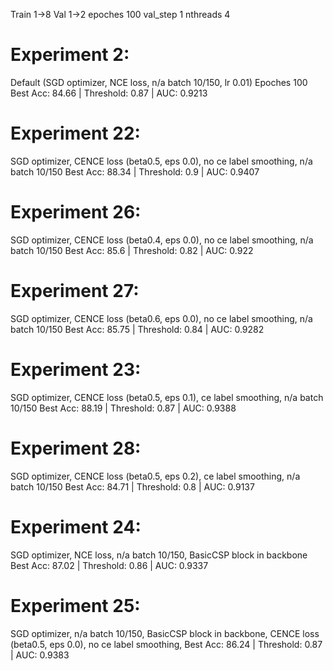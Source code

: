 Train 1->8
Val 1->2
epoches 100
val_step 1
nthreads 4

# Experiment 2:

Default (SGD optimizer, NCE loss, n/a batch 10/150, lr 0.01)
Epoches 100
Best Acc: 84.66 | Threshold: 0.87 | AUC: 0.9213

# Experiment 22:

SGD optimizer, CENCE loss (beta0.5, eps 0.0), no ce label smoothing, n/a batch 10/150
Best Acc: 88.34 | Threshold: 0.9 | AUC: 0.9407

# Experiment 26:

SGD optimizer, CENCE loss (beta0.4, eps 0.0), no ce label smoothing, n/a batch 10/150
Best Acc: 85.6 | Threshold: 0.82 | AUC: 0.922

# Experiment 27:

SGD optimizer, CENCE loss (beta0.6, eps 0.0), no ce label smoothing, n/a batch 10/150
Best Acc: 85.75 | Threshold: 0.84 | AUC: 0.9282

# Experiment 23:

SGD optimizer, CENCE loss (beta0.5, eps 0.1), ce label smoothing, n/a batch 10/150
Best Acc: 88.19 | Threshold: 0.87 | AUC: 0.9388

# Experiment 28:

SGD optimizer, CENCE loss (beta0.5, eps 0.2), ce label smoothing, n/a batch 10/150
Best Acc: 84.71 | Threshold: 0.8 | AUC: 0.9137

# Experiment 24:

SGD optimizer, NCE loss, n/a batch 10/150, BasicCSP block in backbone
Best Acc: 87.02 | Threshold: 0.86 | AUC: 0.9337

# Experiment 25:

SGD optimizer, n/a batch 10/150, BasicCSP block in backbone, CENCE loss (beta0.5, eps 0.0), no ce label smoothing,
Best Acc: 86.24 | Threshold: 0.87 | AUC: 0.9383
